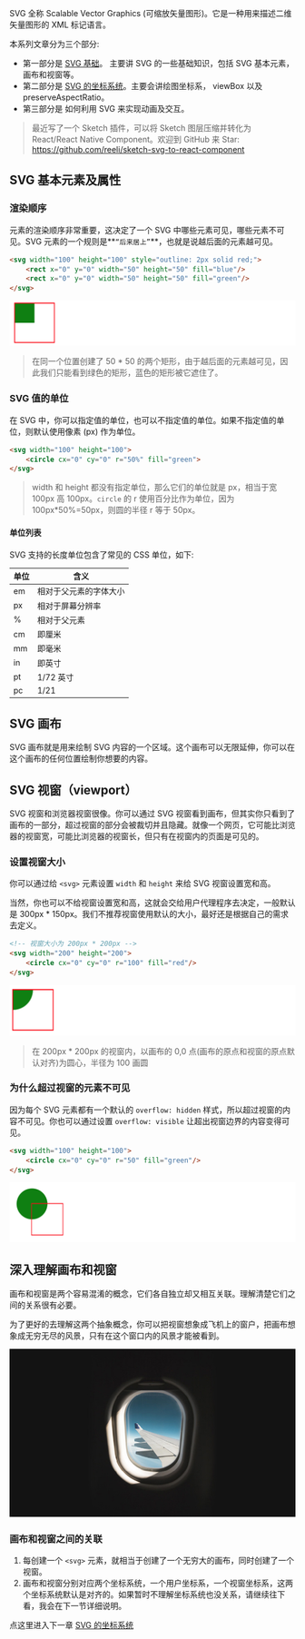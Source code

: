 SVG 全称 Scalable Vector Graphics (可缩放矢量图形)。它是一种用来描述二维矢量图形的 XML 标记语言。

本系列文章分为三个部分:

- 第一部分是 [SVG 基础](https://segmentfault.com/a/1190000015652209)。 主要讲 SVG 的一些基础知识，包括 SVG 基本元素，画布和视窗等。
- 第二部分是 [SVG 的坐标系统](https://segmentfault.com/a/1190000015661109)。主要会讲绘图坐标系， viewBox 以及preserveAspectRatio。
- 第三部分是 如何利用 SVG 来实现动画及交互。

> 最近写了一个 Sketch 插件，可以将 Sketch 图层压缩并转化为 React/React Native Component。欢迎到 GitHub 来 Star: https://github.com/reeli/sketch-svg-to-react-component

## SVG 基本元素及属性

### 渲染顺序
元素的渲染顺序非常重要，这决定了一个 SVG 中哪些元素可见，哪些元素不可见。SVG 元素的一个规则是**`“后来居上”`**，也就是说越后面的元素越可见。

```html
<svg width="100" height="100" style="outline: 2px solid red;">
	<rect x="0" y="0" width="50" height="50" fill="blue"/>
	<rect x="0" y="0" width="50" height="50" fill="green"/>
</svg>
```

![](../assets/svg-learning/svg-1.png)

> 在同一个位置创建了 50 * 50 的两个矩形，由于越后面的元素越可见，因此我们只能看到绿色的矩形，蓝色的矩形被它遮住了。

### SVG 值的单位
在 SVG 中，你可以指定值的单位，也可以不指定值的单位。如果不指定值的单位，则默认使用像素 (px) 作为单位。

```html
<svg width="100" height="100">
	<circle cx="0" cy="0" r="50%" fill="green">
</svg>
```
> width 和 height 都没有指定单位，那么它们的单位就是 px，相当于宽 100px 高 100px。`circle` 的 r 使用百分比作为单位，因为 100px*50%=50px，则圆的半径 r 等于 50px。

#### 单位列表
SVG 支持的长度单位包含了常见的 CSS 单位，如下:

| 单位  | 含义 |
| ------------- | ------------- |
| em | 相对于父元素的字体大小 |
| px | 相对于屏幕分辨率 |
| %  | 相对于父元素 |
| cm | 即厘米 |
| mm | 即毫米 |
| in | 即英寸 |
| pt | 1/72 英寸 |
| pc | 1/21 | 

## SVG 画布
SVG 画布就是用来绘制 SVG 内容的一个区域。这个画布可以无限延伸，你可以在这个画布的任何位置绘制你想要的内容。

## SVG 视窗（viewport）

SVG 视窗和浏览器视窗很像。你可以通过 SVG 视窗看到画布，但其实你只看到了画布的一部分，超过视窗的部分会被裁切并且隐藏。就像一个网页，它可能比浏览器的视窗宽，可能比浏览器的视窗长，但只有在视窗内的页面是可见的。

### 设置视窗大小

你可以通过给 `<svg>` 元素设置 `width` 和 `height` 来给 SVG 视窗设置宽和高。

当然，你也可以不给视窗设置宽和高，这就会交给用户代理程序去决定，一般默认是 300px * 150px。我们不推荐视窗使用默认的大小，最好还是根据自己的需求去定义。

```html
<!-- 视窗大小为 200px * 200px -->
<svg width="200" height="200">
	<circle cx="0" cy="0" r="100" fill="red"/>
</svg>
```

![](../assets/svg-learning/svg-2.png)

> 在 200px * 200px 的视窗内，以画布的 0,0 点(画布的原点和视窗的原点默认对齐)为圆心，半径为 100 画圆

### 为什么超过视窗的元素不可见

因为每个 SVG 元素都有一个默认的 `overflow: hidden` 样式，所以超过视窗的内容不可见。你也可以通过设置 `overflow: visible` 让超出视窗边界的内容变得可见。

```html
<svg width="100" height="100">
	<circle cx="0" cy="0" r="50" fill="green"/>
</svg>
```
![](../assets/svg-learning/svg-3.png)

## 深入理解画布和视窗

画布和视窗是两个容易混淆的概念，它们各自独立却又相互关联。理解清楚它们之间的关系很有必要。

为了更好的去理解这两个抽象概念，你可以把视窗想象成飞机上的窗户，把画布想象成无穷无尽的风景，只有在这个窗口内的风景才能被看到。 

![](../assets/svg-learning/viewport.jpg)

### 画布和视窗之间的关联

1. 每创建一个 `<svg>` 元素，就相当于创建了一个无穷大的画布，同时创建了一个视窗。
2. 画布和视窗分别对应两个坐标系统，一个用户坐标系，一个视窗坐标系，这两个坐标系统默认是对齐的。如果暂时不理解坐标系统也没关系，请继续往下看，我会在下一节详细说明。

点这里进入下一章 [SVG 的坐标系统](https://segmentfault.com/a/1190000015661109)


  [1]: /img/bVbdP2S
  [2]: /img/bVbdP4m
  [3]: /img/bVbdP4n
